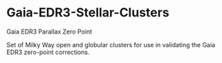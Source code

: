 # Gaia-EDR3-Stellar-Clusters
Gaia EDR3 Parallax Zero Point

Set of Milky Way open and globular clusters for use in validating the
Gaia EDR3 zero-point corrections.


